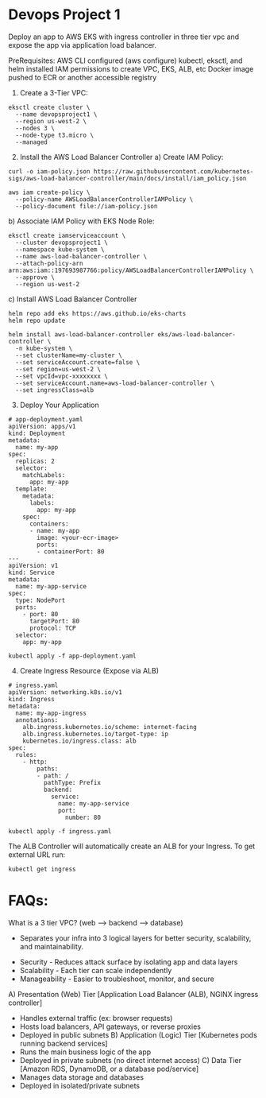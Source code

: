 # Devops Project 1

Deploy an app to AWS EKS with ingress controller in three tier vpc and expose the app via application load balancer.

PreRequisites:
AWS CLI configured (aws configure)
kubectl, eksctl, and helm installed
IAM permissions to create VPC, EKS, ALB, etc
Docker image pushed to ECR or another accessible registry

1. Create a 3-Tier VPC:
```
eksctl create cluster \
  --name devopsproject1 \
  --region us-west-2 \
  --nodes 3 \
  --node-type t3.micro \
  --managed
```

2. Install the AWS Load Balancer Controller
a) Create IAM Policy:
```
curl -o iam-policy.json https://raw.githubusercontent.com/kubernetes-sigs/aws-load-balancer-controller/main/docs/install/iam_policy.json
```
```
aws iam create-policy \
  --policy-name AWSLoadBalancerControllerIAMPolicy \
  --policy-document file://iam-policy.json
```
b) Associate IAM Policy with EKS Node Role:
```
eksctl create iamserviceaccount \
  --cluster devopsproject1 \
  --namespace kube-system \
  --name aws-load-balancer-controller \
  --attach-policy-arn arn:aws:iam::197693987766:policy/AWSLoadBalancerControllerIAMPolicy \
  --approve \
  --region us-west-2
```

c) Install AWS Load Balancer Controller
```
helm repo add eks https://aws.github.io/eks-charts
helm repo update
```
```
helm install aws-load-balancer-controller eks/aws-load-balancer-controller \
  -n kube-system \
  --set clusterName=my-cluster \
  --set serviceAccount.create=false \
  --set region=us-west-2 \
  --set vpcId=vpc-xxxxxxxx \
  --set serviceAccount.name=aws-load-balancer-controller \
  --set ingressClass=alb
```

3. Deploy Your Application
```
# app-deployment.yaml
apiVersion: apps/v1
kind: Deployment
metadata:
  name: my-app
spec:
  replicas: 2
  selector:
    matchLabels:
      app: my-app
  template:
    metadata:
      labels:
        app: my-app
    spec:
      containers:
      - name: my-app
        image: <your-ecr-image>
        ports:
        - containerPort: 80
---
apiVersion: v1
kind: Service
metadata:
  name: my-app-service
spec:
  type: NodePort
  ports:
    - port: 80
      targetPort: 80
      protocol: TCP
  selector:
    app: my-app
```
```
kubectl apply -f app-deployment.yaml
```

4. Create Ingress Resource (Expose via ALB)
```
# ingress.yaml
apiVersion: networking.k8s.io/v1
kind: Ingress
metadata:
  name: my-app-ingress
  annotations:
    alb.ingress.kubernetes.io/scheme: internet-facing
    alb.ingress.kubernetes.io/target-type: ip
    kubernetes.io/ingress.class: alb
spec:
  rules:
    - http:
        paths:
        - path: /
          pathType: Prefix
          backend:
            service:
              name: my-app-service
              port:
                number: 80
```
```
kubectl apply -f ingress.yaml
```
The ALB Controller will automatically create an ALB for your Ingress. To get external URL run:
```
kubectl get ingress
```

# FAQs:
What is a 3 tier VPC? (web --> backend --> database)
- Separates your infra into 3 logical layers for better security, scalability, and maintainability.

* Security - Reduces attack surface by isolating app and data layers
* Scalability - Each tier can scale independently
* Manageability - Easier to troubleshoot, monitor, and secure 

A) Presentation (Web) Tier [Application Load Balancer (ALB), NGINX ingress controller]
* Handles external traffic (ex: browser requests)
* Hosts load balancers, API gateways, or reverse proxies
* Deployed in public subnets
B) Application (Logic) Tier [Kubernetes pods running backend services]
* Runs the main business logic of the app
* Deployed in private subnets (no direct internet access)
C) Data Tier [Amazon RDS, DynamoDB, or a database pod/service]
* Manages data storage and databases
* Deployed in isolated/private subnets
